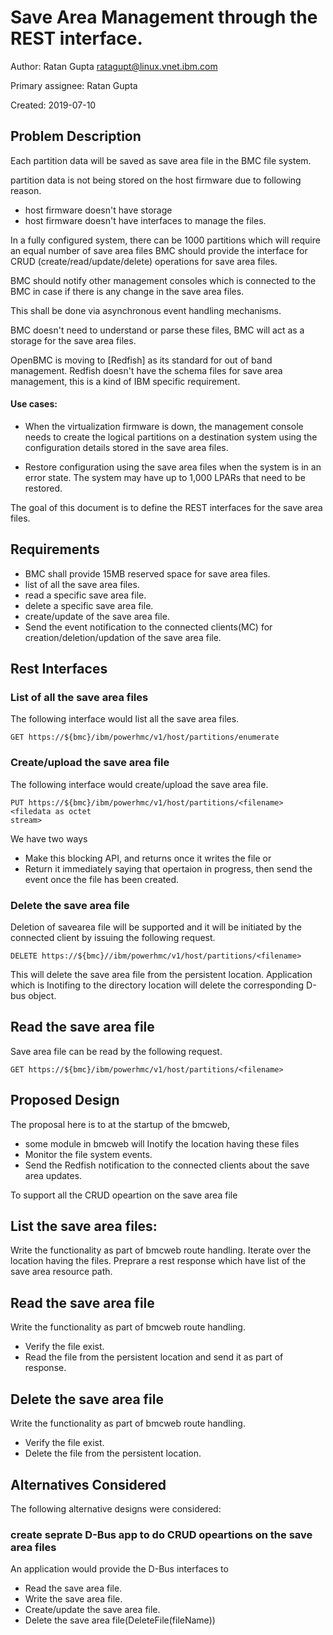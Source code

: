 # Save Area Management through the REST interface.
Author: Ratan Gupta <ratagupt@linux.vnet.ibm.com>

Primary assignee: Ratan Gupta

Created: 2019-07-10

## Problem Description

Each partition data will be saved as save area file in the BMC file system.

partition data is not being stored on the host firmware due to
following reason.
- host firmware doesn't have storage
- host firmware doesn't have interfaces to manage the files.

In a fully configured system, there can be 1000 partitions which will require
an equal number of save area files BMC should provide the interface for CRUD
(create/read/update/delete) operations for save area files.

BMC should notify other management consoles which is connected to the BMC
in case if there is any change in the save area files.

This shall be done via asynchronous event handling mechanisms.

BMC doesn't need to understand or parse these files, BMC will act as a storage
for the save area files.

OpenBMC is moving to [Redfish] as its standard for out of band management.
Redfish doesn't have the schema files for save area management, this is a
kind of IBM specific requirement.

#### Use cases:

- When the virtualization firmware is down, the management console needs to
  create the logical partitions on a destination system using the
  configuration details stored in the save area files.

- Restore configuration using the save area files when the system is in an error
  state. The system may have up to 1,000 LPARs that need to be restored.

The goal of this document is to define the REST interfaces for the save area
files.

## Requirements
- BMC shall provide 15MB reserved space for save area files.
- list of all the save area files.
- read a specific save area file.
- delete a specific save area file.
- create/update of the save area file.
- Send the event notification to the connected clients(MC) for
  creation/deletion/updation of the save area file.

## Rest Interfaces

### List of all the save area files
The following interface would list all the save area files.
```
GET https://${bmc}/ibm/powerhmc/v1/host/partitions/enumerate
```
### Create/upload the save area file
The following interface would create/upload the save area file.
```
PUT https://${bmc}/ibm/powerhmc/v1/host/partitions/<filename> <filedata as octet
stream>
```
We have two ways

- Make this blocking API, and returns once it writes the file
                  or
- Return it immediately saying that opertaion in progress, then
  send the event once the file has been created.


### Delete the save area file
Deletion of savearea file will be supported and it will be initiated
by the connected client by issuing the following request.
```
DELETE https://${bmc}//ibm/powerhmc/v1/host/partitions/<filename>
```
This will delete the save area file from the persistent location.
Application which is Inotifing to the directory location will delete the
corresponding D-bus object.


## Read the save area file
Save area file can be read by the following request.
```
GET https://${bmc}/ibm/powerhmc/v1/host/partitions/<filename>
```
## Proposed Design

The proposal here is to at the startup of the bmcweb,
- some module in bmcweb will Inotify the location having these files
- Monitor the file system events.
- Send the Redfish notification to the connected clients
  about the save area updates.

To support all the CRUD opeartion on the save area file

## List the save area files:
Write the functionality as part of bmcweb route handling.
Iterate over the location having the files.
Preprare a rest response which have list of the save area resource path.

## Read the save area file
Write the functionality as part of bmcweb route handling.
- Verify the file exist.
- Read the file from the persistent location and send
  it as part of response.

## Delete the save area file
Write the functionality as part of bmcweb route handling.
- Verify the file exist.
- Delete the file from the persistent location.

## Alternatives Considered
The following alternative designs were considered:

### create seprate D-Bus app to do CRUD opeartions on the save area files

An application would provide the D-Bus interfaces to
- Read the save area file.
- Write the save area file.
- Create/update the save area file.
- Delete the save area file(DeleteFile(fileName))


